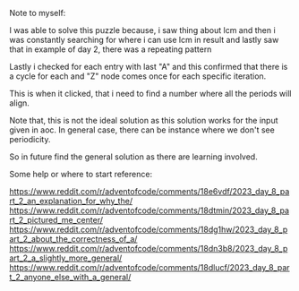 Note to myself:

I was able to solve this puzzle because, i saw thing about lcm and then i was constantly searching for where i can use lcm
in result and lastly saw that in example of day 2, there was a repeating pattern

Lastly i checked for each entry with last "A" and this confirmed that there is a cycle for each and "Z" node comes once for
each specific iteration.

This is when it clicked, that i need to find a number where all the periods will align.

Note that, this is not the ideal solution as this solution works for the input given in aoc. In general case, there can be
instance where we don't see periodicity.

So in future find the general solution as there are learning involved.

Some help or where to start reference:

https://www.reddit.com/r/adventofcode/comments/18e6vdf/2023_day_8_part_2_an_explanation_for_why_the/
https://www.reddit.com/r/adventofcode/comments/18dtmin/2023_day_8_part_2_pictured_me_center/
https://www.reddit.com/r/adventofcode/comments/18dg1hw/2023_day_8_part_2_about_the_correctness_of_a/
https://www.reddit.com/r/adventofcode/comments/18dn3b8/2023_day_8_part_2_a_slightly_more_general/
https://www.reddit.com/r/adventofcode/comments/18dlucf/2023_day_8_part_2_anyone_else_with_a_general/

